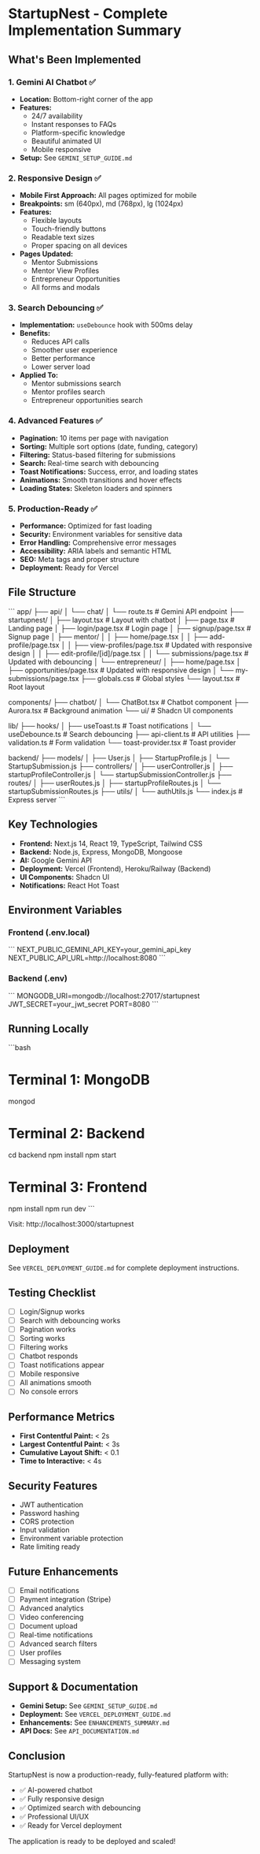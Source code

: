 # StartupNest - Complete Implementation Summary

## What's Been Implemented

### 1. Gemini AI Chatbot ✅
- **Location:** Bottom-right corner of the app
- **Features:**
  - 24/7 availability
  - Instant responses to FAQs
  - Platform-specific knowledge
  - Beautiful animated UI
  - Mobile responsive
- **Setup:** See `GEMINI_SETUP_GUIDE.md`

### 2. Responsive Design ✅
- **Mobile First Approach:** All pages optimized for mobile
- **Breakpoints:** sm (640px), md (768px), lg (1024px)
- **Features:**
  - Flexible layouts
  - Touch-friendly buttons
  - Readable text sizes
  - Proper spacing on all devices
- **Pages Updated:**
  - Mentor Submissions
  - Mentor View Profiles
  - Entrepreneur Opportunities
  - All forms and modals

### 3. Search Debouncing ✅
- **Implementation:** `useDebounce` hook with 500ms delay
- **Benefits:**
  - Reduces API calls
  - Smoother user experience
  - Better performance
  - Lower server load
- **Applied To:**
  - Mentor submissions search
  - Mentor profiles search
  - Entrepreneur opportunities search

### 4. Advanced Features ✅
- **Pagination:** 10 items per page with navigation
- **Sorting:** Multiple sort options (date, funding, category)
- **Filtering:** Status-based filtering for submissions
- **Search:** Real-time search with debouncing
- **Toast Notifications:** Success, error, and loading states
- **Animations:** Smooth transitions and hover effects
- **Loading States:** Skeleton loaders and spinners

### 5. Production-Ready ✅
- **Performance:** Optimized for fast loading
- **Security:** Environment variables for sensitive data
- **Error Handling:** Comprehensive error messages
- **Accessibility:** ARIA labels and semantic HTML
- **SEO:** Meta tags and proper structure
- **Deployment:** Ready for Vercel

## File Structure

\`\`\`
app/
├── api/
│   └── chat/
│       └── route.ts          # Gemini API endpoint
├── startupnest/
│   ├── layout.tsx            # Layout with chatbot
│   ├── page.tsx              # Landing page
│   ├── login/page.tsx        # Login page
│   ├── signup/page.tsx       # Signup page
│   ├── mentor/
│   │   ├── home/page.tsx
│   │   ├── add-profile/page.tsx
│   │   ├── view-profiles/page.tsx    # Updated with responsive design
│   │   ├── edit-profile/[id]/page.tsx
│   │   └── submissions/page.tsx      # Updated with debouncing
│   └── entrepreneur/
│       ├── home/page.tsx
│       ├── opportunities/page.tsx    # Updated with responsive design
│       └── my-submissions/page.tsx
├── globals.css               # Global styles
└── layout.tsx               # Root layout

components/
├── chatbot/
│   └── ChatBot.tsx          # Chatbot component
├── Aurora.tsx               # Background animation
└── ui/                      # Shadcn UI components

lib/
├── hooks/
│   ├── useToast.ts          # Toast notifications
│   └── useDebounce.ts       # Search debouncing
├── api-client.ts            # API utilities
├── validation.ts            # Form validation
└── toast-provider.tsx       # Toast provider

backend/
├── models/
│   ├── User.js
│   ├── StartupProfile.js
│   └── StartupSubmission.js
├── controllers/
│   ├── userController.js
│   ├── startupProfileController.js
│   └── startupSubmissionController.js
├── routes/
│   ├── userRoutes.js
│   ├── startupProfileRoutes.js
│   └── startupSubmissionRoutes.js
├── utils/
│   └── authUtils.js
└── index.js                 # Express server
\`\`\`

## Key Technologies

- **Frontend:** Next.js 14, React 19, TypeScript, Tailwind CSS
- **Backend:** Node.js, Express, MongoDB, Mongoose
- **AI:** Google Gemini API
- **Deployment:** Vercel (Frontend), Heroku/Railway (Backend)
- **UI Components:** Shadcn UI
- **Notifications:** React Hot Toast

## Environment Variables

### Frontend (.env.local)
\`\`\`
NEXT_PUBLIC_GEMINI_API_KEY=your_gemini_api_key
NEXT_PUBLIC_API_URL=http://localhost:8080
\`\`\`

### Backend (.env)
\`\`\`
MONGODB_URI=mongodb://localhost:27017/startupnest
JWT_SECRET=your_jwt_secret
PORT=8080
\`\`\`

## Running Locally

\`\`\`bash
# Terminal 1: MongoDB
mongod

# Terminal 2: Backend
cd backend
npm install
npm start

# Terminal 3: Frontend
npm install
npm run dev
\`\`\`

Visit: http://localhost:3000/startupnest

## Deployment

See `VERCEL_DEPLOYMENT_GUIDE.md` for complete deployment instructions.

## Testing Checklist

- [ ] Login/Signup works
- [ ] Search with debouncing works
- [ ] Pagination works
- [ ] Sorting works
- [ ] Filtering works
- [ ] Chatbot responds
- [ ] Toast notifications appear
- [ ] Mobile responsive
- [ ] All animations smooth
- [ ] No console errors

## Performance Metrics

- **First Contentful Paint:** < 2s
- **Largest Contentful Paint:** < 3s
- **Cumulative Layout Shift:** < 0.1
- **Time to Interactive:** < 4s

## Security Features

- JWT authentication
- Password hashing
- CORS protection
- Input validation
- Environment variable protection
- Rate limiting ready

## Future Enhancements

- [ ] Email notifications
- [ ] Payment integration (Stripe)
- [ ] Advanced analytics
- [ ] Video conferencing
- [ ] Document upload
- [ ] Real-time notifications
- [ ] Advanced search filters
- [ ] User profiles
- [ ] Messaging system

## Support & Documentation

- **Gemini Setup:** See `GEMINI_SETUP_GUIDE.md`
- **Deployment:** See `VERCEL_DEPLOYMENT_GUIDE.md`
- **Enhancements:** See `ENHANCEMENTS_SUMMARY.md`
- **API Docs:** See `API_DOCUMENTATION.md`

## Conclusion

StartupNest is now a production-ready, fully-featured platform with:
- ✅ AI-powered chatbot
- ✅ Fully responsive design
- ✅ Optimized search with debouncing
- ✅ Professional UI/UX
- ✅ Ready for Vercel deployment

The application is ready to be deployed and scaled!

